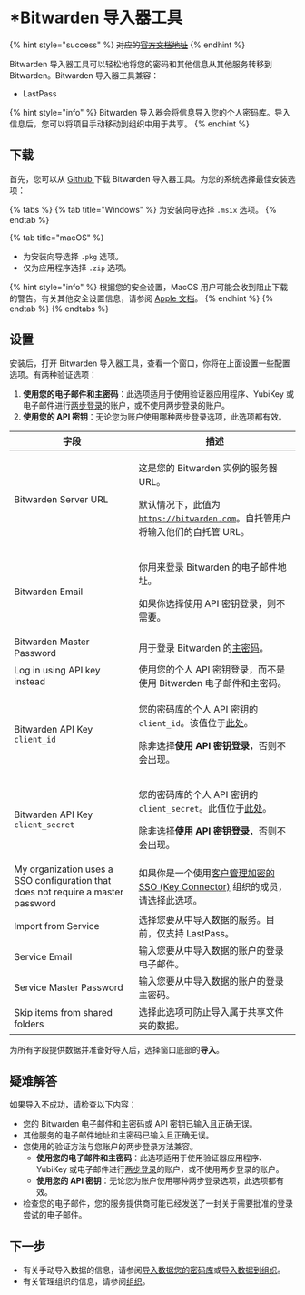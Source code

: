 # \*Bitwarden 导入器工具

{% hint style="success" %}
~~对应的~~[~~官方文档地址~~](https://bitwarden.com/help/bitwarden-importer-tool/)
{% endhint %}

Bitwarden 导入器工具可以轻松地将您的密码和其他信息从其他服务转移到 Bitwarden。Bitwarden 导入器工具兼容：

* LastPass

{% hint style="info" %}
Bitwarden 导入器会将信息导入您的个人密码库。导入信息后，您可以将项目手动移动到组织中用于共享。
{% endhint %}

## 下载 <a href="#download" id="download"></a>

首先，您可以从 [Github ](https://github.com/bitwarden/importer/releases)下载 Bitwarden 导入器工具。为您的系统选择最佳安装选项：

{% tabs %}
{% tab title="Windows" %}
为安装向导选择 `.msix` 选项。
{% endtab %}

{% tab title="macOS" %}
* 为安装向导选择 `.pkg` 选项。
* 仅为应用程序选择 `.zip` 选项。

{% hint style="info" %}
根据您的安全设置，MacOS 用户可能会收到阻止下载的警告。有关其他安全设置信息，请参阅 [Apple 文档](https://support.apple.com/guide/mac-help/open-a-mac-app-from-an-unidentified-developer-mh40616/mac)。
{% endhint %}
{% endtab %}
{% endtabs %}

## 设置 <a href="#setup" id="setup"></a>

安装后，打开 Bitwarden 导入器工具，查看一个窗口，你将在上面设置一些配置选项。有两种验证选项：

1. **使用您的电子邮件和主密码**：此选项适用于使用验证器应用程序、YubiKey 或电子邮件进行[两步登录](../../account/two-step-login/setup-guides/two-step-login-methods.md)的账户，或不使用两步登录的账户。
2. **使用您的 API 密钥**：无论您为账户使用哪种两步登录选项，此选项都有效。

| 字段                                                                               | 描述                                                                                                                                                                                    |
| -------------------------------------------------------------------------------- | ------------------------------------------------------------------------------------------------------------------------------------------------------------------------------------- |
| Bitwarden Server URL                                                             | <p>这是您的 Bitwarden 实例的服务器 URL。</p><p>默认情况下，此值为 <code>https://bitwarden.com</code>。自托管用户将输入他们的自托管 URL。</p>                                                                              |
| Bitwarden Email                                                                  | <p>你用来登录 Bitwarden 的电子邮件地址。</p><p>如果你选择使用 API 密钥登录，则不需要。</p>                                                                                                                          |
| Bitwarden Master Password                                                        | 用于登录 Bitwarden 的[主密码](../../account/log-in-and-unlock/your-master-password.md)。                                                                                                       |
| Log in using API key instead                                                     | 使用您的个人 API 密钥登录，而不是使用 Bitwarden 电子邮件和主密码。                                                                                                                                             |
| Bitwarden API Key `client_id`                                                    | <p>您的密码库的个人 API 密钥的 <code>client_id</code>。该值位于<a href="https://vault.bitwarden.com/#/settings/security/security-keys">此处</a>。</p><p>除非选择<strong>使用 API 密钥登录</strong>，否则不会出现。</p>     |
| Bitwarden API Key `client_secret`                                                | <p>您的密码库的个人 API 密钥的 <code>client_secret</code>。此值位于<a href="https://vault.bitwarden.com/#/settings/security/security-keys">此处</a>。</p><p>除非选择<strong>使用 API 密钥登录</strong>，否则不会出现。</p> |
| My organization uses a SSO configuration that does not require a master password | 如果你是一个使用[客户管理加密的 SSO (Key Connector)](../../self-hosting/key-connector/about-key-connector.md) 组织的成员，请选择此选项。                                                                          |
| Import from Service                                                              | 选择您要从中导入数据的服务。目前，仅支持 LastPass。                                                                                                                                                        |
| Service Email                                                                    | 输入您要从中导入数据的账户的登录电子邮件。                                                                                                                                                                 |
| Service Master Password                                                          | 输入您要从中导入数据的账户的登录主密码。                                                                                                                                                                  |
| Skip items from shared folders                                                   | 选择此选项可防止导入属于共享文件夹的数据。                                                                                                                                                                 |

为所有字段提供数据并准备好导入后，选择窗口底部的**导入**。

## 疑难解答 <a href="#troubleshooting" id="troubleshooting"></a>

如果导入不成功，请检查以下内容：

* 您的 Bitwarden 电子邮件和主密码或 API 密钥已输入且正确无误。
* 其他服务的电子邮件地址和主密码已输入且正确无误。
* 您使用的验证方法与您账户的两步登录方法兼容。
  * **使用您的电子邮件和主密码**：此选项适用于使用验证器应用程序、YubiKey 或电子邮件进行[两步登录](../../account/two-step-login/setup-guides/two-step-login-methods.md)的账户，或不使用两步登录的账户。
  * **使用您的 API 密钥**：无论您为账户使用哪种两步登录选项，此选项都有效。
* 检查您的电子邮件，您的服务提供商可能已经发送了一封关于需要批准的登录尝试的电子邮件。

## 下一步 <a href="#next-steps" id="next-steps"></a>

* 有关手动导入数据的信息，请参阅[导入数据您的密码库](import-data.md)或[导入数据到组织](../../admin-console/manage-shared-items/import-organization-items/import-data-to-an-organization.md)。
* 有关管理组织的信息，请参阅[组织](../../admin-console/organizations-overview.md)。
